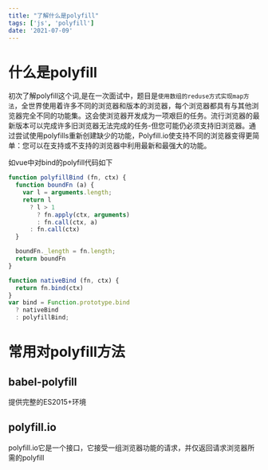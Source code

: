 ```yaml
---
title: "了解什么是polyfill"
tags: ['js', 'polyfill']
date: '2021-07-09'
---
```


# 什么是polyfill
初次了解polyfill这个词,是在一次面试中，题目是`使用数组的reduse方式实现map方法`，全世界使用着许多不同的浏览器和版本的浏览器，每个浏览器都具有与其他浏览器完全不同的功能集。这会使浏览器开发成为一项艰巨的任务。流行浏览器的最新版本可以完成许多旧浏览器无法完成的任务-但您可能仍必须支持旧浏览器。通过尝试使用polyfills重新创建缺少的功能，Polyfill.io使支持不同的浏览器变得更简单：您可以在支持或不支持的浏览器中利用最新和最强大的功能。

如vue中对bind的polyfill代码如下
```js
function polyfillBind (fn, ctx) {
  function boundFn (a) {
    var l = arguments.length;
    return l
      ? l > 1
        ? fn.apply(ctx, arguments)
        : fn.call(ctx, a)
      : fn.call(ctx)
  }

  boundFn._length = fn.length;
  return boundFn
}

function nativeBind (fn, ctx) {
  return fn.bind(ctx)
}
var bind = Function.prototype.bind
  ? nativeBind
  : polyfillBind;
```

# 常用对polyfill方法

## babel-polyfill
提供完整的ES2015+环境

## polyfill.io
polyfill.io它是一个接口，它接受一组浏览器功能的请求，并仅返回请求浏览器所需的polyfill